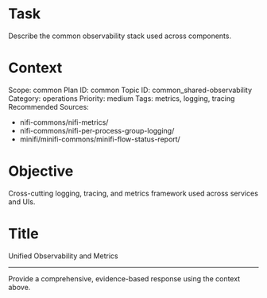 # Task
Describe the common observability stack used across components.

# Context
Scope: common
Plan ID: common
Topic ID: common_shared-observability
Category: operations
Priority: medium
Tags: metrics, logging, tracing
Recommended Sources:
- nifi-commons/nifi-metrics/
- nifi-commons/nifi-per-process-group-logging/
- minifi/minifi-commons/minifi-flow-status-report/

# Objective
Cross-cutting logging, tracing, and metrics framework used across services and UIs.

# Title
Unified Observability and Metrics

---

Provide a comprehensive, evidence-based response using the context above.
